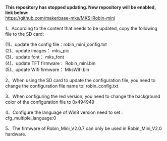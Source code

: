 **This repository has stopped updating. New repository will be enabled, link below:**</br>
https://github.com/makerbase-mks/MKS-Robin-mini</br>

1、According to the content that needs to be updated, copy the following file to the SD card:</br>

 (1)、update the config file：robin_mini_config.txt</br>
 (2)、update images：         mks_pic</br>
 (3)、update font：           mks_font</br>
 (4)、update TFT firmware：   Robin_mini.bin</br>
 (5)、update Wifi firmware：  MksWifi.bin</br>

2、When using the SD card to update the configuration file, you need to change the configuration file name to: robin_config.txt</br>

3、When configuring the red version, you need to change the background color of the configuration file to 0x494949</br>

4、Configure the language of  Win8 version need to set : cfg_multiple_language:0</br>

5、The firmware of Robin_Mini_V2.0.7 can only be used in Robin_Mini_V2.0 hardware.</br>
